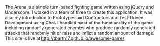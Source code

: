 The Arena is a simple turn-based fighting game written using jQuery and Underscore. I worked in a team of three to create this application. It was also my introduction to Prototypes and Contructors and Test-Driven Development using Chai. I handled most of the functionality of the game including randomly generated enemies who produce randomly generated attacks that randomly hit or miss and inflict a random amount of damage.
This site is live at http://tbarth17.github.io/awesome-game/

